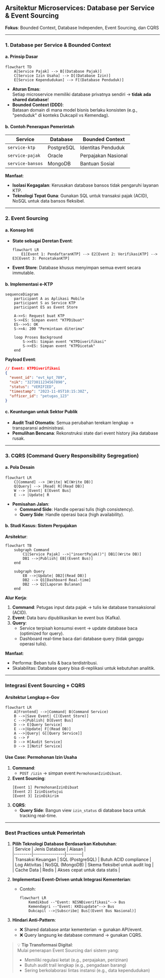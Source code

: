 ## **Arsitektur Microservices: Database per Service & Event Sourcing**  
**Fokus**: Bounded Context, Database Independen, Event Sourcing, dan CQRS  

---

### **1. Database per Service & Bounded Context**  
#### **a. Prinsip Dasar**  
```mermaid  
flowchart TD  
    A[Service Pajak] --> B[(Database Pajak)]  
    C[Service Izin Usaha] --> D[(Database Izin)]  
    E[Service Kependudukan] --> F[(Database Penduduk)]  
```  
- **Aturan Emas**:  
  Setiap microservice memiliki database privatnya sendiri → **tidak ada shared database**!  
- **Bounded Context (DDD)**:  
  Batasan domain di mana model bisnis berlaku konsisten (e.g., "penduduk" di konteks Dukcapil vs Kemendag).  

#### **b. Contoh Penerapan Pemerintah**  
| Service | Database | Bounded Context |  
|---------|----------|----------------|  
| `service-ktp` | PostgreSQL | Identitas Penduduk |  
| `service-pajak` | Oracle | Perpajakan Nasional |  
| `service-bansos` | MongoDB | Bantuan Sosial |  

**Manfaat**:  
- **Isolasi Kegagalan**: Kerusakan database bansos tidak pengaruhi layanan KTP.  
- **Teknologi Tepat Guna**: Gunakan SQL untuk transaksi pajak (ACID), NoSQL untuk data bansos fleksibel.  

---

### **2. Event Sourcing**  
#### **a. Konsep Inti**  
- **State sebagai Deretan Event**:  
  ```mermaid  
  flowchart LR  
      E1[Event 1: PendaftaranKTP] --> E2[Event 2: VerifikasiKTP] --> E3[Event 3: PencetakanKTP]  
  ```  
- **Event Store**: Database khusus menyimpan semua event secara immutable.  

#### **b. Implementasi e-KTP**  
```mermaid  
sequenceDiagram  
    participant A as Aplikasi Mobile  
    participant S as Service KTP  
    participant ES as Event Store  
    
    A->>S: Request buat KTP  
    S->>ES: Simpan event "KTPDibuat"  
    ES-->>S: OK  
    S->>A: 200 "Permintaan diterima"  
    
    loop Proses Background  
        S->>ES: Simpan event "KTPDiverifikasi"  
        S->>ES: Simpan event "KTPDicetak"  
    end  
```  
**Payload Event**:  
```json  
// Event: KTPDiverifikasi  
{  
  "event_id": "evt_kpt_789",  
  "nik": "3273011234567890",  
  "status": "VERIFIED",  
  "timestamp": "2023-11-05T10:15:30Z",  
  "officer_id": "petugas_123"  
}  
```  

#### **c. Keuntungan untuk Sektor Publik**  
- **Audit Trail Otomatis**: Semua perubahan terekam lengkap → transparansi administrasi.  
- **Pemulihan Bencana**: Rekonstruksi state dari event history jika database rusak.  

---

### **3. CQRS (Command Query Responsibility Segregation)**  
#### **a. Pola Desain**  
```mermaid  
flowchart LR  
    C[Command] --> |Write| W[(Write DB)]  
    Q[Query] --> |Read| R[(Read DB)]  
    W --> |Event| E[Event Bus]  
    E --> |Update| R  
```  
- **Pemisahan Jalan**:  
  - **Command Side**: Handle operasi tulis (high consistency).  
  - **Query Side**: Handle operasi baca (high availability).  

#### **b. Studi Kasus: Sistem Perpajakan**  
**Arsitektur**:  
```mermaid  
flowchart TB  
    subgraph Command  
        C1[Service Pajak] -->|"insertPajak()"| DB1[(Write DB)]  
        DB1 -->|Publish| EB[(Event Bus)]  
    end  
    
    subgraph Query  
        EB -->|Update| DB2[(Read DB)]  
        DB2 --> Q1[Dashboard Real-time]  
        DB2 --> Q2[Laporan Bulanan]  
    end  
```  

**Alur Kerja**:  
1. **Command**: Petugas input data pajak → tulis ke database transaksional (ACID).  
2. **Event**: Data baru dipublikasikan ke event bus (Kafka).  
3. **Query**:  
   - Service terpisah konsumsi event → update database baca (optimized for query).  
   - Dashboard real-time baca dari database query (tidak ganggu operasi tulis).  

**Manfaat**:  
- Performa: Beban tulis & baca terdistribusi.  
- Skalabilitas: Database query bisa di-replikasi untuk kebutuhan analitik.  

---

### **Integrasi Event Sourcing + CQRS**  
#### **Arsitektur Lengkap e-Gov**  
```mermaid  
flowchart LR  
    A[Frontend] -->|Command| B(Command Service)  
    B -->|Save Event| C[(Event Store)]  
    C -->|Publish| D[Event Bus]  
    D --> E[Query Service]  
    E -->|Update| F[(Read DB)]  
    A -->|Query| G[[Query Service]]  
    G --> F  
    D --> H[Audit Service]  
    D --> I[Notif Service]  
```  

#### **Use Case: Permohonan Izin Usaha**  
1. **Command**:  
   - `POST /izin` → simpan event `PermohonanIzinDibuat`.  
2. **Event Sourcing**:  
   ```  
   [Event 1] PermohonanIzinDibuat  
   [Event 2] IzinDisetujui  
   [Event 3] IzinDikirim  
   ```  
3. **CQRS**:  
   - **Query Side**: Bangun view `izin_status` di database baca untuk tracking real-time.  

---

### **Best Practices untuk Pemerintah**  
1. **Pilih Teknologi Database Berdasarkan Kebutuhan**:  
   | Service | Jenis Database | Alasan |  
   |---------|----------------|--------|  
   | Transaksi Keuangan | SQL (PostgreSQL) | Butuh ACID compliance |  
   | Log Aktivitas | NoSQL (MongoDB) | Skema fleksibel untuk audit log |  
   | Cache Data | Redis | Akses cepat untuk data statis |  

2. **Implementasi Event-Driven untuk Integrasi Kementerian**:  
   - Contoh:  
     ```mermaid  
     flowchart LR  
         Kemdikbud --"Event: NISNDiverifikasi"--> Bus  
         Kemendagri --"Event: KKDiupdate"--> Bus  
         Dukcapil -->|Subscribe| Bus[(Event Bus Nasional)]  
     ```  

3. **Hindari Anti-Pattern**:  
   - ❌ Shared database antar kementerian → gunakan API/event.  
   - ❌ Query langsung ke database command → gunakan CQRS.  

> 💡 **Tip Transformasi Digital**:  
> Mulai penerapan Event Sourcing dari sistem yang:  
> - Memiliki regulasi ketat (e.g., perpajakan, perizinan)  
> - Butuh audit trail lengkap (e.g., pengadaan barang)  
> - Sering berkolaborasi lintas instansi (e.g., data kependudukan)
